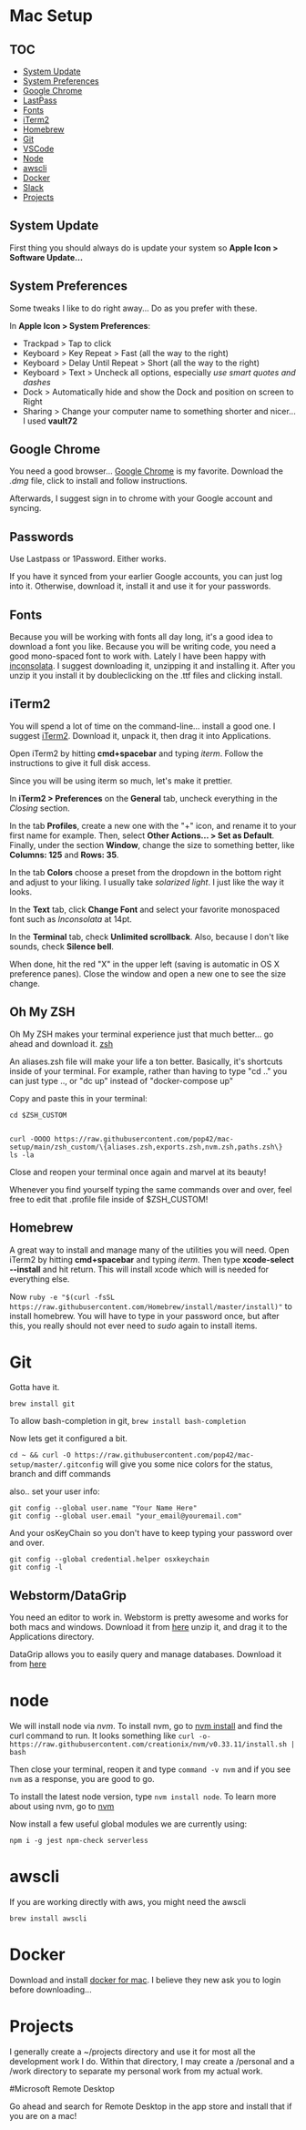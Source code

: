 # Mac Setup

## TOC

- [System Update](#system-update)
- [System Preferences](#system-preferences)
- [Google Chrome](#google-chrome)
- [LastPass](#lastpass)
- [Fonts](#fonts)
- [iTerm2](#iterm2)
- [Homebrew](#homebrew)
- [Git](#git)
- [VSCode](#vscode)
- [Node](#node)
- [awscli](#awscli)
- [Docker](#docker)
- [Slack](#slack)
- [Projects](#projects)

## System Update

First thing you should always do is update your system so **Apple Icon > Software Update...**

## System Preferences

Some tweaks I like to do right away... Do as you prefer with these.

In **Apple Icon > System Preferences**:

- Trackpad > Tap to click
- Keyboard > Key Repeat > Fast (all the way to the right)
- Keyboard > Delay Until Repeat > Short (all the way to the right)
- Keyboard > Text > Uncheck all options, especially _use smart quotes and dashes_
- Dock > Automatically hide and show the Dock and position on screen to Right
- Sharing > Change your computer name to something shorter and nicer... I used **vault72**

## Google Chrome

You need a good browser... [Google Chrome](//google.com/chrome) is my favorite. Download the _.dmg_ file, click to install and follow instructions.

Afterwards, I suggest sign in to chrome with your Google account and syncing.

## Passwords

Use Lastpass or 1Password. Either works.

If you have it synced from your earlier Google accounts, you can just log into it. Otherwise, download it, install it and use it for your passwords.

## Fonts

Because you will be working with fonts all day long, it's a good idea to download a font you like. Because you will be writing code, you need a good mono-spaced font to work with. Lately I have been happy with [inconsolata](https://fonts.google.com/specimen/Inconsolata?selection.family=Inconsolata). I suggest downloading it, unzipping it and installing it. After you unzip it you install it by doubleclicking on the .ttf files and clicking install.

## iTerm2

You will spend a lot of time on the command-line... install a good one. I suggest [iTerm2](https://www.iterm2.com/). Download it, unpack it, then drag it into Applications.

Open iTerm2 by hitting **cmd+spacebar** and typing _iterm_. Follow the instructions to give it full disk access.

Since you will be using iterm so much, let's make it prettier.

In **iTerm2 > Preferences** on the **General** tab, uncheck everything in the _Closing_ section.

In the tab **Profiles**, create a new one with the "+" icon, and rename it to your first name for example. Then, select **Other Actions... > Set as Default**. Finally, under the section **Window**, change the size to something better, like **Columns: 125** and **Rows: 35**.

In the tab **Colors** choose a preset from the dropdown in the bottom right and adjust to your liking. I usually take _solarized light_. I just like the way it looks.

In the **Text** tab, click **Change Font** and select your favorite monospaced font such as _Inconsolata_ at 14pt.

In the **Terminal** tab, check **Unlimited scrollback**. Also, because I don't like sounds, check **Silence bell**.

When done, hit the red "X" in the upper left (saving is automatic in OS X preference panes). Close the window and open a new one to see the size change.

## Oh My ZSH

Oh My ZSH makes your terminal experience just that much better... go ahead and download it. [zsh](https://ohmyz.sh/#install)

An aliases.zsh file will make your life a ton better.  Basically, it's shortcuts inside of your terminal.  For example, rather than having to type "cd .." you can just type .., or "dc up" instead of "docker-compose up"


Copy and paste this in your terminal:

    cd $ZSH_CUSTOM


    curl -OOOO https://raw.githubusercontent.com/pop42/mac-setup/main/zsh_custom/\{aliases.zsh,exports.zsh,nvm.zsh,paths.zsh\}
    ls -la

Close and reopen your terminal once again and marvel at its beauty!

Whenever you find yourself typing the same commands over and over, feel free to edit that .profile file inside of $ZSH_CUSTOM!

## Homebrew

A great way to install and manage many of the utilities you will need. Open iTerm2 by hitting **cmd+spacebar** and typing _iterm_. Then type **xcode-select --install** and hit return. This will install xcode which will is needed for everything else.

Now `ruby -e "$(curl -fsSL https://raw.githubusercontent.com/Homebrew/install/master/install)"` to install homebrew. You will have to type in your password once, but after this, you really should not ever need to _sudo_ again to install items.

# Git

Gotta have it.

`brew install git`

To allow bash-completion in git, `brew install bash-completion`

Now lets get it configured a bit.

`cd ~ && curl -O https://raw.githubusercontent.com/pop42/mac-setup/master/.gitconfig` will give you some nice colors for the status, branch and diff commands

also.. set your user info:

    git config --global user.name "Your Name Here"
    git config --global user.email "your_email@youremail.com"

And your osKeyChain so you don't have to keep typing your password over and over.

    git config --global credential.helper osxkeychain
    git config -l

## Webstorm/DataGrip

You need an editor to work in. Webstorm is pretty awesome and works for both macs and windows. Download it from [here](https://www.jetbrains.com/webstorm/download/#section=mac) unzip it, and drag it to the Applications directory.

DataGrip allows you to easily query and manage databases.  Download it from [here](https://www.jetbrains.com/datagrip/download/#section=mac)

# node

We will install node via _nvm_. To install nvm, go to [nvm install](https://github.com/creationix/nvm#install-script) and find the curl command to run. It looks something like `curl -o- https://raw.githubusercontent.com/creationix/nvm/v0.33.11/install.sh | bash`

Then close your terminal, reopen it and type `command -v nvm` and if you see `nvm` as a response, you are good to go.

To install the latest node version, type `nvm install node`. To learn more about using nvm, go to [nvm](https://github.com/creationix/nvm)

Now install a few useful global modules we are currently using:

    npm i -g jest npm-check serverless

# awscli

If you are working directly with aws, you might need the awscli

    brew install awscli

# Docker

Download and install [docker for mac](https://store.docker.com/editions/community/docker-ce-desktop-mac). I believe they new ask you to login before downloading...


# Projects

I generally create a ~/projects directory and use it for most all the development work I do. Within that directory, I may create a /personal and a /work directory to separate my personal work from my actual work.

#Microsoft Remote Desktop

Go ahead and search for Remote Desktop in the app store and install that if you are on a mac!
